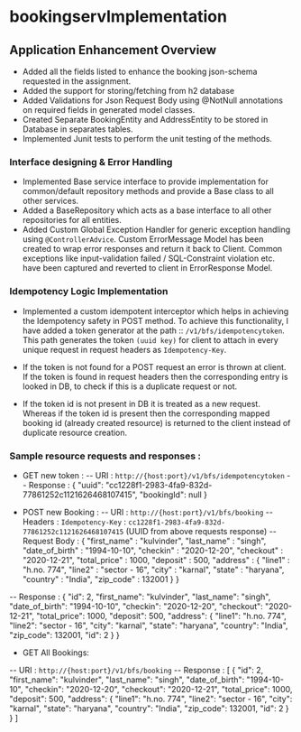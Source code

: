 # bookingservImplementation

## Application Enhancement Overview

- Added all the fields listed to enhance the booking json-schema requested in the assignment.
- Added the support for storing/fetching from h2 database
- Added Validations for Json Request Body using @NotNull annotations on required fields in generated model classes.
- Created Separate BookingEntity and AddressEntity to be stored in Database in separates tables.
- Implemented Junit tests to perform the unit testing of the methods.

### Interface designing & Error Handling
- Implemented Base service interface to provide implementation for common/default repository methods and provide a Base class to all other services. 
- Added a BaseRepository which acts as a base interface to all other repositories for all entities.
- Added Custom Global Exception Handler for generic exception handling using `@ControllerAdvice`. Custom ErrorMessage Model has been created to wrap error responses and return it back to Client. Common exceptions like input-validation failed / SQL-Constraint violation etc. have been captured and reverted to client in ErrorResponse Model.


### Idempotency Logic Implementation

- Implemented a custom idempotent interceptor which helps in achieving the Idempotency safety in POST method. To achieve this functionality, I have added a token generator at the path :: `/v1/bfs/idempotencytoken`. This path generates the token `(uuid key)` for client to attach in every unique request in request headers as `Idempotency-Key`.

- If the token is not found for a POST request an error is thrown at client. If the token is found in request headers then the corresponding entry is looked in DB, to check if this is a duplicate request or not. 
- If the token id is not present in DB it is treated as a new request. Whereas if the token id is present then the corresponding mapped booking id (already created resource) is returned to the client instead of duplicate resource creation.

### Sample resource requests and responses : 

- GET new token : 
--  URI : `http://{host:port}/v1/bfs/idempotencytoken`
--  Response : {
                    "uuid": "cc1228f1-2983-4fa9-832d-77861252c1121626468107415",
                    "bookingId": null
                }

- POST new Booking : 
-- URI : `http://{host:port}/v1/bfs/booking`
-- Headers : `Idempotency-Key` : `cc1228f1-2983-4fa9-832d-77861252c1121626468107415` (UUID from above requests response)
-- Request Body : {
                    "first_name" : "kulvinder",
                    "last_name" : "singh",
                    "date_of_birth" : "1994-10-10",
                    "checkin" : "2020-12-20",
                    "checkout" : "2020-12-21",
                    "total_price" : 1000,
                    "deposit" : 500,
                    "address" : {
                        "line1" : "h.no. 774",
                        "line2" : "sector - 16",
                        "city" : "karnal",
                        "state" : "haryana",
                        "country" : "India",
                        "zip_code" : 132001
                    }
                }

-- Response : {
                "id": 2,
                "first_name": "kulvinder",
                "last_name": "singh",
                "date_of_birth": "1994-10-10",
                "checkin": "2020-12-20",
                "checkout": "2020-12-21",
                "total_price": 1000,
                "deposit": 500,
                "address": {
                    "line1": "h.no. 774",
                    "line2": "sector - 16",
                    "city": "karnal",
                    "state": "haryana",
                    "country": "India",
                    "zip_code": 132001,
                    "id": 2
                }
            }


- GET All Bookings: 

-- URI : `http://{host:port}/v1/bfs/booking`
-- Response : [
                {
                    "id": 2,
                    "first_name": "kulvinder",
                    "last_name": "singh",
                    "date_of_birth": "1994-10-10",
                    "checkin": "2020-12-20",
                    "checkout": "2020-12-21",
                    "total_price": 1000,
                    "deposit": 500,
                    "address": {
                        "line1": "h.no. 774",
                        "line2": "sector - 16",
                        "city": "karnal",
                        "state": "haryana",
                        "country": "India",
                        "zip_code": 132001,
                        "id": 2
                    }
                }
            ]
